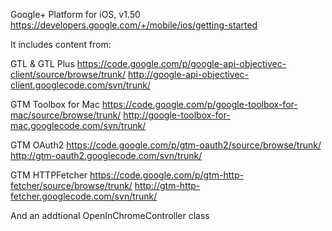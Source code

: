Google+ Platform for iOS, v1.50
https://developers.google.com/+/mobile/ios/getting-started

It includes content from:

GTL & GTL Plus
https://code.google.com/p/google-api-objectivec-client/source/browse/trunk/
http://google-api-objectivec-client.googlecode.com/svn/trunk/

GTM Toolbox for Mac
https://code.google.com/p/google-toolbox-for-mac/source/browse/trunk/
http://google-toolbox-for-mac.googlecode.com/svn/trunk/

GTM OAuth2
https://code.google.com/p/gtm-oauth2/source/browse/trunk/
http://gtm-oauth2.googlecode.com/svn/trunk/

GTM HTTPFetcher
https://code.google.com/p/gtm-http-fetcher/source/browse/trunk/
http://gtm-http-fetcher.googlecode.com/svn/trunk/

And an addtional OpenInChromeController class
